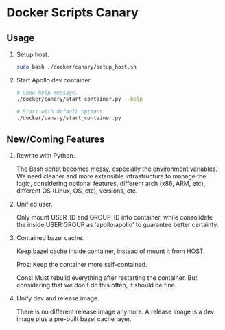 # Docker Scripts Canary

## Usage

1. Setup host.

   ```bash
   sudo bash ./docker/canary/setup_host.sh
   ```

1. Start Apollo dev container.

   ```bash
   # Show help message.
   ./docker/canary/start_container.py --help

   # Start with default options.
   ./docker/canary/start_container.py
   ```


## New/Coming Features

1. Rewrite with Python.

   The Bash script becomes messy, especially the environment variables. We need
   cleaner and more extensible infrastructure to manage the logic, considering
   optional features, different arch (x86, ARM, etc), different OS (Linux, OS,
   etc), versions, etc.

1. Unified user.

   Only mount USER_ID and GROUP_ID into container, while consolidate the inside
   USER:GROUP as 'apollo:apollo' to guarantee better certainty.

1. Contained bazel cache.

   Keep bazel cache inside container, instead of mount it from HOST.

   Pros: Keep the container more self-contained.

   Cons: Must rebuild everything after restarting the container. But considering
   that we don't do this often, it should be fine.

1. Unify dev and release image.

   There is no different release image anymore. A release image is a dev image
   plus a pre-built bazel cache layer.
